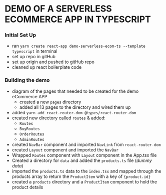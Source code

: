 # DEMO OF A SERVERLESS ECOMMERCE APP IN TYPESCRIPT

### Initial Set Up

- ran `yarn create react-app demo-serverless-ecom-ts --template typescript` in terminal
- set up repo in gitHub
- set up origin and pushed to gitHub repo
- cleaned up react boilerplate code

### Building the demo

- diagram of the pages that needed to be created for the demo eCommerce APP
  - created a new `pages` directory
  - added all 13 pages to the directory and wired them up
- added `yarn add react-router-dom @types/react-router-dom`
- created new directory called `routes` & added:
  - `Routes`
  - `BuyRoutes`
  - `OrderRoutes`
  - `AdminRoutes`
- created `NavBar` component and imported `NavLink` from `react-router-dom`
- created `Layout` component and imported the `NavBar`
- Wrapped `Routes` component with `Layout` component in the App.tsx file
- Created a directory for `data` and added the `products.ts` file (_dummy data_)
- imported the `products.ts` data to the `index.tsx` and mapped through the products array to return the `ProductItem` with a key of `{product.id}`
- created a `products` directory and a `ProductItem` component to hold the product details

